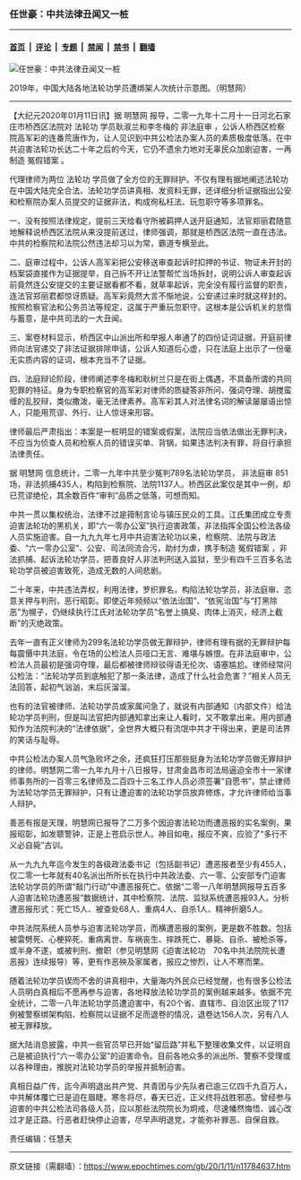 ### 任世豪：中共法律丑闻又一桩

---

#### [首页](../../../..?n11784637) &nbsp;|&nbsp; [评论](../../../../../epoch-comment?n11784637) &nbsp;|&nbsp; [专题](../../../../../epoch-special?n11784637) &nbsp;|&nbsp; [禁闻](../../../../../epoch-news?n11784637) &nbsp;|&nbsp; [禁书](../../../../../books?n11784637) &nbsp;|&nbsp; [翻墙](https://github.com/gfw-breaker/nogfw/blob/master/README.md?n11784637)


<div><img alt="任世豪：中共法律丑闻又一桩" class="attachment-djy_600_400 size-djy_600_400 wp-post-image" src="https://i.epochtimes.com/assets/uploads/2020/01/2020-1-8-mh-persecution-arrest-2019-3-600x400-1.png"/>
<div class="caption">
 <p>
  2019年，中国大陆各地法轮功学员遭绑架人次统计示意图。（明慧网）
 </p>
</div></div><hr/><div class="post_content" id="artbody" itemprop="articleBody">
 <!-- article content begin -->
 <p>
  【大纪元2020年01月11日讯】据
  <ok href="https://www.epochtimes.com/gb/tag/%E6%98%8E%E6%85%A7%E7%BD%91.html">
   明慧网
  </ok>
  报导，二零一九年十二月十一日河北石家庄市桥西区法院对
  <ok href="https://www.epochtimes.com/gb/tag/%E6%B3%95%E8%BD%AE%E5%8A%9F.html">
   法轮功
  </ok>
  学员耿淑兰和李冬梅的
  <ok href="https://www.epochtimes.com/gb/tag/%E9%9D%9E%E6%B3%95%E5%BA%AD%E5%AE%A1.html">
   非法庭审
  </ok>
  ，公诉人桥西区检察院高军彩的连番荒唐作为，让人见识到中共公检法办案人员的素质极度低落。在中共迫害法轮功长达二十年之后的今天，它仍不遗余力地对无辜民众加剧迫害，一再制造
  <ok href="https://www.epochtimes.com/gb/tag/%E5%86%A4%E5%81%87%E9%94%99%E6%A1%88.html">
   冤假错案
  </ok>
  。
 </p>
 <p>
  代理律师为两位
  <ok href="https://www.epochtimes.com/gb/tag/%E6%B3%95%E8%BD%AE%E5%8A%9F.html">
   法轮功
  </ok>
  学员做了全方位的无罪辩护。不仅有理有据地阐述法轮功在中国大陆完全合法、法轮功学员讲真相、发资料无罪，还详细分析证据指出公安和检察院办案人员提交的证据非法，构成徇私枉法、玩忽职守等多项罪名。
 </p>
 <p>
  一、没有按照法律规定，提前三天给看守所被羁押人送开庭通知，法官郑丽君随意地解释说桥西区法院从来没提前送过，律师强调，那就是桥西区法院一直在违法。中共的检察院和法院公然违法却习以为常，霸道专横至此。
 </p>
 <p>
  二、庭审过程中，公诉人高军彩把公安移送审查起诉时扣押的书证、物证未开封的档案袋直接作为证据提举，自己拆不开让法警帮忙当场拆封，说明公诉人审查起诉前竟然连公安提交的主要证据看都不看，就草率起诉，完全没有履行监督的职责，连法官郑丽君都惊讶质疑。高军彩竟然大言不惭地说，公安递过来时就这样封的。按照检察官法和公务员法等规定，这属于严重玩忽职守。这根本是公诉机关的怠惰与蓄意，是中共司法的一大丑闻。
 </p>
 <p>
  三、案卷材料显示，桥西区中山派出所和举报人串通了的四份证词证据，开庭前律师向法官递交了非法证据排除申请，公诉人知道后心虚，只在法庭上出示了一份毫无实质内容的证词，根本充当不了证据。
 </p>
 <p>
  四、法庭辩论阶段，律师阐述李冬梅和耿树兰只是在街上偶遇，不具备所谓的共同犯罪的特征。身为专职检察官的高军彩对律师的质疑答非所问、强词夺理、胡搅蛮缠的乱狡辩，类似撒泼，毫无法律素养。高军彩其人对法律名词的解读屡屡语出惊人，只能用荒谬、外行、让人惊讶来形容。
 </p>
 <p>
  律师最后严肃指出：本案是一桩明显的错案或假案，法院应当依法做出无罪判决，不应当为侦查人员和检察人员的错误买单、背锅，如果违法判决有罪，将自行承担法律责任。
 </p>
 <p>
  据
  <ok href="https://www.epochtimes.com/gb/tag/%E6%98%8E%E6%85%A7%E7%BD%91.html">
   明慧网
  </ok>
  信息统计，二零一九年中共至少冤判789名法轮功学员，
  <ok href="https://www.epochtimes.com/gb/tag/%E9%9D%9E%E6%B3%95%E5%BA%AD%E5%AE%A1.html">
   非法庭审
  </ok>
  851场，非法抓捕435人，构陷到检察院、法院1137人。桥西区此案仅是其中一例，却已荒谬绝伦，其余数百件“审判”品质之低落，可想而知。
 </p>
 <p>
  中共一贯以集权统治，法律不过是箝制言论与镇压民众的工具。江氏集团成立专责迫害法轮功的黑机关，即“六一零办公室”执行迫害政策，非法指挥全国公检法各级人员实施迫害。自一九九九年七月中共迫害法轮功以来，检察院、法院与政法委、“六一零办公室”、公安、司法同流合污，助纣为虐，携手制造
  <ok href="https://www.epochtimes.com/gb/tag/%E5%86%A4%E5%81%87%E9%94%99%E6%A1%88.html">
   冤假错案
  </ok>
  ，非法抓捕、起诉法轮功学员，把善良好人非法判刑送入监狱，至少有四千三百多名法轮功学员被迫害致死，造成无数的人间悲剧。
 </p>
 <p>
  二十年来，中共违法弄权，利用法律，罗织罪名，构陷法轮功学员，非法庭审、恣意关押与判刑，恶行昭彰。即使近年频频以“依法治国”、“依宪治国”与“打黑除恶”为幌子，仍继续执行江氏对法轮功学员“名誉上搞臭、肉体上消灭，经济上截断”的灭绝政策。
 </p>
 <p>
  去年一直有正义律师为299名法轮功学员做无罪辩护，律师有理有据的无罪辩护每每震慑中共法庭，令在场的公检法人员哑口无言、难堪与嫉恨。在非法庭审中，公检法人员最初是强词夺理，最后都被律师辩驳得语无伦次、语塞尴尬。律师经常问公检法：“法轮功学员到底触犯了那一条法律，造成了什么社会危害？”相关人员无法回答，起初气汹汹，末后灰溜溜。
 </p>
 <p>
  也有的法官被律师、法轮功学员或家属问急了，就说有内部通知（内部文件）给法轮功学员判刑，但是叫法官把内部通知拿出来让人看时，又不敢拿出来。用内部通知作为法院判决的“法律依据”，全世界大概只有流氓中共才干得出来，更是司法界的笑话与耻辱。
 </p>
 <p>
  中共公检法办案人员气急败坏之余，还疯狂打压那些挺身为法轮功学员做无罪辩护的律师。明慧网二零一九年九月十八日报导，甘肃金昌市司法局逼迫全市十一家律师事务所的一百零三名律师及二百四十三名工作人员必须签署“自愿书”，禁止律师为法轮功学员无罪辩护，只有让遭迫害的法轮功学员放弃修炼，才允许律师给当事人辩护。
 </p>
 <p>
  善恶有报是天理，明慧网已报导了二万多个因迫害法轮功而遭恶报的实名案例，果报昭彰，如发聩警钟，正是上苍启示世人。神目如电，报应不爽，应验了“多行不义必自毙”古训。
 </p>
 <p>
  从一九九九年迄今发生的各级政法委书记（包括副书记）遭恶报者至少有455人，仅二零一七年就有40名派出所所长在执行中共政法委、六一零、公安部专门迫害法轮功学员的所谓“敲门行动”中遭恶报死亡。依据“二零一八年明慧网报导五百多人迫害法轮功遭恶报”数据统计，其中检察院、法院、监狱系统遭恶报93人。分析遭恶报形式：死亡15人、被查处68人、重病4人、自杀1人、精神折磨5人。
 </p>
 <p>
  中共法院系统人员参与迫害法轮功学员，而横遭恶报的案例，更是数不胜数。包括被雷劈死、心梗猝死、重病离世、车祸丧生、摔跌死亡、暴毙、自杀、被枪杀等，或半身不遂，或被判刑、撤职（参见明慧网《迫害法轮功　70名中共法院院长遭恶报》连续报导）等，更有作恶殃及家属者，报应之惨烈，让人不寒而栗。
 </p>
 <p>
  随着法轮功学员锲而不舍的讲真相中，大量海内外民众已经觉醒，也有很多公检法人员明白真相后不愿再参与迫害，各地释放法轮功学员的案例越来越多。依据不完全统计，二零一八年法轮功学员遭迫害中，有20个省、直辖市、自治区出现了117例被警察绑架构陷、检察院以证据不足而退卷的情况，退卷达156人次，另有八人被无罪释放。
 </p>
 <p>
  据大陆消息披露，中共一些官员早已开始“留后路”并私下整理收集文件，以证明自己是被迫执行“六一零办公室”的迫害命令。目前各地众多的派出所、警察不受理或以各种理由，推脱对法轮功学员的举报并抵制迫害。
 </p>
 <p>
  真相日益广传，迄今声明退出共产党、共青团与少先队者已逾三亿四千九百万人，中共解体覆亡已是迫在眉睫。寒冬将尽，春天已近，正义终将战胜邪恶。曾经参与迫害的中共公检法司各级人员，应以那些法院院长为炯戒，尽速幡然悔悟、诚心改过才是正路。行恶者赶快停止迫害，尽早声明退党，才能弥补罪恶、自保自救。
 </p>
 <p>
  责任编辑：任慧夫
 </p>
 <!-- article content end -->
 <div id="below_article_ad">
 </div>
</div>


---

原文链接（需翻墙）：https://www.epochtimes.com/gb/20/1/11/n11784637.htm